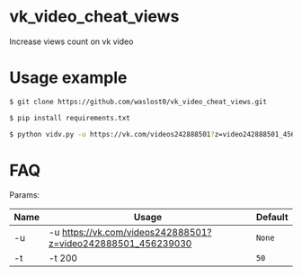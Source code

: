 # vk_video_cheat_views
Increase views count on vk video

# Usage example
```bash
$ git clone https://github.com/waslost0/vk_video_cheat_views.git

$ pip install requirements.txt

$ python vidv.py -u https://vk.com/videos242888501?z=video242888501_456239030 -t 10
```

# FAQ

Params:

| Name | Usage | Default |
| --- | --- | --- |
| -u | -u https://vk.com/videos242888501?z=video242888501_456239030  | `None` |
| -t | -t 200 | `50` |
